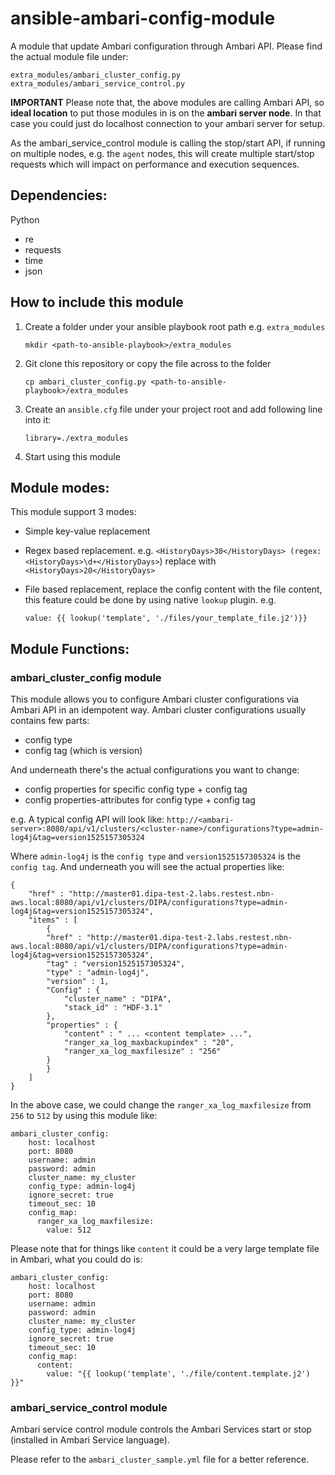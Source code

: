 # ansible-ambari-config-module
A module that update Ambari configuration through Ambari API. Please find the actual module file under:

    extra_modules/ambari_cluster_config.py
    extra_modules/ambari_service_control.py

**IMPORTANT** Please note that, the above modules are calling Ambari API, so **ideal location** to put those modules in is on the **ambari server node**. In that case you could just do localhost connection to your ambari server for setup. 

As the ambari_service_control module is calling the stop/start API, if running on multiple nodes, e.g. the `agent` nodes, this will create multiple start/stop requests which will impact on performance and execution sequences.

## Dependencies:

Python
- re
- requests
- time
- json


## How to include this module
1. Create a folder under your ansible playbook root path e.g. `extra_modules`
    
    `mkdir <path-to-ansible-playbook>/extra_modules`

2. Git clone this repository or copy the file across to the folder
   
    `cp ambari_cluster_config.py <path-to-ansible-playbook>/extra_modules`

3. Create an `ansible.cfg` file under your project root and add following line into it:

    `library=./extra_modules`

4. Start using this module

## Module modes:
This module support 3 modes:
- Simple key-value replacement
- Regex based replacement. e.g. `<HistoryDays>30</HistoryDays> (regex: <HistoryDays>\d+</HistoryDays>`) replace with `<HistoryDays>20</HistoryDays>` 
- File based replacement, replace the config content with the file content, this feature could be done by using native `lookup` plugin. e.g.
    
    `value: {{ lookup('template', './files/your_template_file.j2')}}`


## Module Functions:
### ambari_cluster_config module
This module allows you to configure Ambari cluster configurations via Ambari API in an idempotent way. Ambari cluster configurations usually contains few parts:
- config type
- config tag (which is version)

And underneath there's the actual configurations you want to change:
- config properties for specific config type + config tag
- config properties-attributes for config type + config tag

e.g. A typical config API will look like:
`http://<ambari-server>:8080/api/v1/clusters/<cluster-name>/configurations?type=admin-log4j&tag=version1525157305324`

Where `admin-log4j` is the `config type` and `version1525157305324` is the `config tag`. And underneath you will see the actual properties like:

    {
        "href" : "http://master01.dipa-test-2.labs.restest.nbn-aws.local:8080/api/v1/clusters/DIPA/configurations?type=admin-log4j&tag=version1525157305324",
        "items" : [
            {
            "href" : "http://master01.dipa-test-2.labs.restest.nbn-aws.local:8080/api/v1/clusters/DIPA/configurations?type=admin-log4j&tag=version1525157305324",
            "tag" : "version1525157305324",
            "type" : "admin-log4j",
            "version" : 1,
            "Config" : {
                "cluster_name" : "DIPA",
                "stack_id" : "HDF-3.1"
            },
            "properties" : {
                "content" : " ... <content template> ...",
                "ranger_xa_log_maxbackupindex" : "20",
                "ranger_xa_log_maxfilesize" : "256"
            }
            }
        ]
    }

In the above case, we could change the `ranger_xa_log_maxfilesize` from `256` to `512` by using this module like:

    ambari_cluster_config:
        host: localhost
        port: 8080
        username: admin
        password: admin
        cluster_name: my_cluster
        config_type: admin-log4j
        ignore_secret: true
        timeout_sec: 10
        config_map:
          ranger_xa_log_maxfilesize:
            value: 512

Please note that for things like `content` it could be a very large template file in Ambari, what you could do is:

    ambari_cluster_config:
        host: localhost
        port: 8080
        username: admin
        password: admin
        cluster_name: my_cluster
        config_type: admin-log4j
        ignore_secret: true
        timeout_sec: 10
        config_map:
          content:
            value: "{{ lookup('template', './file/content.template.j2') }}"



### ambari_service_control module
Ambari service control module controls the Ambari Services start or stop (installed in Ambari Service language).

Please refer to the `ambari_cluster_sample.yml` file for a better reference.




